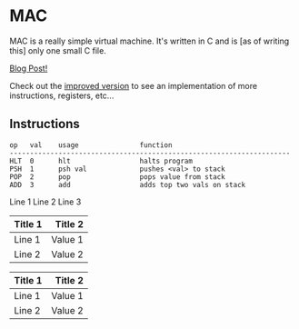# MAC
MAC is a really simple virtual machine. It's written in C and is [as of writing this]
only one small C file.

[Blog Post!](http://blog.felixangell.com/virtual-machine-in-c/)

Check out the [improved version](mac-improved/) to see an implementation of more instructions,
registers, etc...

## Instructions

	op   val    usage    			function
	---------------------------------------------------------------------
	HLT  0      hlt 	 			halts program
	PSH  1      psh val  			pushes <val> to stack
	POP  2      pop 	 			pops value from stack
	ADD  3      add 	 			adds top two vals on stack


Line 1
Line 2
Line 3

| Title 1        | Title 2 |
|---------------------|--------------------:|
| Line 1      | Value 1  |
| Line 2      | Value 2  |

| Title 1        | Title 2 |
|---------------------|--------------------:|
| Line 1      | Value 1  |
| Line 2      | Value 2  |


